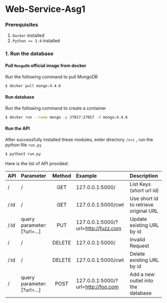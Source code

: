 # Web-Service-Asg1

### Prerequisites

1. `Docker`  installed
2. `Python >= 3.4`  installed

### 1. Run the database

#### Pull `MongoDb` official image from docker

Run the following command to pull MongoDB

```bash
$ docker pull mongo:4.4.6
```

#### Run database

Run the following command to create a container

```bash
$ docker run --name mongo -p 27017:27017 -d mongo:4.4.6
```

#### Run the API

After successfully installed these modules, enter  directory `/src` , run the python file `run.py`

```bash
$ python3 run.py
```

Here is the list of API provided:

| API | Parameter | Method | Example| Description |
| :--- | :---- | :---: |:---|:---|
| / |/ |  GET   | 127.0.0.1:5000/ | List Keys (short url id)|
/:id |/ |GET|127.0.0.1:5000/cwt|Use short id to retrieve original URL|
/:id|query parameter: [?url=...]|PUT|127.0.0.1:5000/?url=http://fuzz.com| Update existing URL by id|
/ | /| DELETE| 127.0.0.1:5000/ | Invalid Request| 
/:id |/| DELETE | 127.0.0.1:5000/cwt| Delete existing URL by id|
/ |query parameter: [?url=...] | POST  | 127.0.0.1:5000/?url=http://foo.com |Add a new outlet into the database|